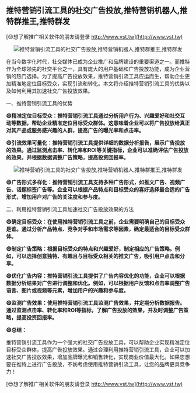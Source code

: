 ## **推特营销引流工具的社交广告投放,推特营销机器人,推特群推王,推特群发**

[😍想了解推广相关软件的朋友请登录 http://www.vst.tw](http://www.vst.tw)

 <center><img src="https://vst.tw/MP4/tuiguang/png/2.png" alt="推特营销引流工具的社交广告投放,推特营销机器人,推特群推王,推特群发"></center>

在当今数字化时代，社交媒体已成为企业推广和品牌建设的重要渠道之一。而推特作为全球领先的社交平台之一，具有庞大的用户基础和广告投放功能，成为企业营销的热门选择。为了提高广告投放效果，推特营销引流工具应运而生，帮助企业更加精准地定位目标受众，实现引流和转化。本文将介绍推特营销引流工具的优势以及如何利用其加速社交广告投放效果。

一、推特营销引流工具的优势

**😄精准定位目标受众：推特营销引流工具通过分析用户行为、兴趣爱好和社交互动等数据，帮助企业精准定位目标受众群体。这意味着企业可以将广告投放给真正对其产品或服务感兴趣的人群，提高广告的曝光率和点击率。**

**😄引流效果可量化：推特营销引流工具提供详细的数据分析报告，展示广告投放的效果。通过监测点击率、转化率和ROI等关键指标，企业可以准确评估广告投放的效果，并根据数据调整广告策略，提高投资回报率。**

 <center><img src="https://vst.tw/MP4/tuiguang/png/0.png" alt="推特营销引流工具的社交广告投放,推特营销机器人,推特群推王,推特群发"></center>

**😄广告形式多样化：推特营销引流工具支持多种广告形式，如推文广告、视频广告、话题标签广告等。企业可以根据产品特点和目标受众的喜好选择最合适的广告形式，增加用户对广告的关注度和参与度。**

二、利用推特营销引流工具加速社交广告投放效果的方法

**😄确定目标受众：在使用推特营销引流工具之前，企业需要明确自己的目标受众是谁。通过分析产品特点、竞争对手和市场需求等因素，确定最适合的目标受众群体。**

**😄制定广告策略：根据目标受众的特点和兴趣爱好，制定相应的广告策略。例如，可以选择创意独特、有趣且与目标受众相关的推文广告，吸引用户点击和分享。**

**😄优化广告内容：推特营销引流工具提供了广告内容优化的功能，企业可以根据数据分析结果对广告进行调整和优化。例如，可以根据用户反馈和点击率调整广告语言、图片或视频等元素，增加用户的兴趣和参与度。**

**😄监测广告效果：使用推特营销引流工具监测广告效果，并定期分析数据报告。通过监测点击率、转化率和ROI等指标，了解广告投放的效果，并及时调整广告策略，提高投资回报率。**

**😄总结：**

推特营销引流工具作为一个强大的社交广告投放工具，可以帮助企业实现精准定位目标受众群体，提高广告投放效果。通过合理利用推特营销引流工具，企业可以加速社交广告投放效果，增加品牌曝光和销售转化，实现商业价值最大化。如果您想要在推特上进行广告投放，不妨考虑使用推特营销引流工具，让您的品牌更具竞争力！

[😍想了解推广相关软件的朋友请登录 http://www.vst.tw](http://www.vst.tw)



